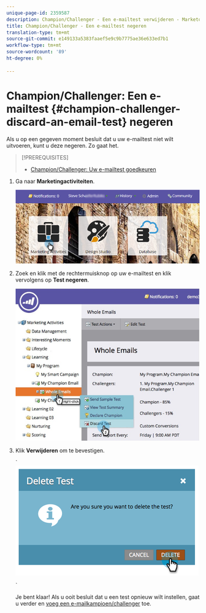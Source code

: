 ```yaml
---
unique-page-id: 2359587
description: Champion/Challenger - Een e-mailtest verwijderen - Marketo Docs - Productdocumentatie
title: Champion/Challenger - Een e-mailtest negeren
translation-type: tm+mt
source-git-commit: e149133a5383faaef5e9c9b7775ae36e633ed7b1
workflow-type: tm+mt
source-wordcount: '89'
ht-degree: 0%

---
```



# Champion/Challenger: Een e-mailtest {#champion-challenger-discard-an-email-test} negeren

Als u op een gegeven moment besluit dat u uw e-mailtest niet wilt uitvoeren, kunt u deze negeren. Zo gaat het.

>[!PREREQUISITES]
>
>* [Champion/Challenger: Uw e-mailtest goedkeuren](champion-challenger-approve-your-email-test.md)

>



1. Ga naar **Marketingactiviteiten**.

   ![](assets/login-marketing-activities-3.png)

1. Zoek en klik met de rechtermuisknop op uw e-mailtest en klik vervolgens op **Test negeren**.

   ![](assets/champion5.jpg)

1. Klik **Verwijderen** om te bevestigen.

   ` ![](assets/image2014-9-15-14-3a17-3a11.png)

   `

   Je bent klaar! Als u ooit besluit dat u een test opnieuw wilt instellen, gaat u verder en [voeg een e-mailkampioen/challenger](add-an-email-champion-challenger.md) toe.

